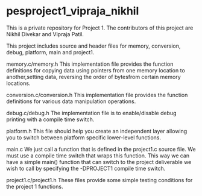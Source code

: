 # pesproject1_vipraja_nikhil
This is a private repository for Project 1. The contributors of this project are Nikhil Divekar and Vipraja Patil.

This project includes source and header files for memory, conversion, debug, platform, main and project1.

memory.c/memory.h
This implementation file provides the function definitions for copying data using pointers from one memory location to another,setting data, reversing the order of bytesfrom certain memory locations.

conversion.c/conversion.h
This implementation file provides the function definitions for various data manipulation operations.

debug.c/debug.h
The implementation file is to enable/disable debug printing with a compile time switch.

platform.h
This file should help you create an independent layer allowing you to switch between platform specific lower-level functions.

main.c
We just call a function that is defined in the project1.c source file. We must use a compile time switch that wraps this function. This way we can have a simple main() function that can switch to the project deliverable we wish to call by specifying the
-DPROJECT1 compile time switch.

project1.c/project1.h
These files provide some simple testing conditions for the project 1 functions.
